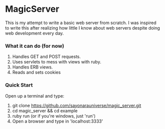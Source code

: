 MagicServer
=========

This is my attempt to write a basic web server from scratch. I was inspired to write this after realizing how little I know about web servers despite doing web development every day.

### What it can do (for now)

1. Handles GET and POST requests. 
2. Uses servlets to mess with views with ruby. 
3. Handles ERB views.
4. Reads and sets cookies

### Quick Start

Open up a terminal and type:

1. git clone https://github.com/sayonarauniverse/magic_server.git
2. cd magic_server && cd example
3. ruby run (or if you're windows, just 'run')
4. Open a browser and type in 'localhost:3333'
